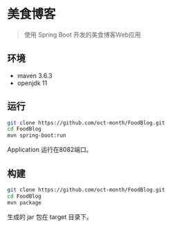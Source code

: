 # 美食博客

> 使用 Spring Boot 开发的美食博客Web应用



## 环境

- maven 3.6.3
- openjdk 11



## 运行

```sh
git clone https://github.com/oct-month/FoodBlog.git
cd FoodBlog
mvn spring-boot:run
```

Application 运行在8082端口。



## 构建

```sh
git clone https://github.com/oct-month/FoodBlog.git
cd FoodBlog
mvn package
```

生成的 jar 包在 target 目录下。

